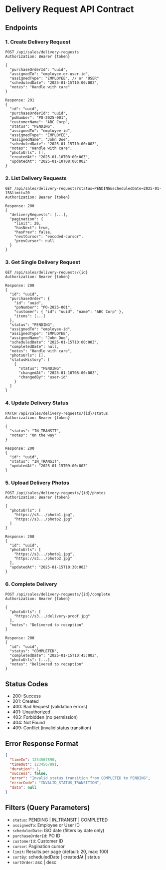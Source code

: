 # Delivery Request API Contract

## Endpoints

### 1. Create Delivery Request
```http
POST /api/sales/delivery-requests
Authorization: Bearer {token}

{
  "purchaseOrderId": "uuid",
  "assignedTo": "employee-or-user-id",
  "assignedType": "EMPLOYEE", // or "USER"
  "scheduledDate": "2025-01-15T10:00:00Z",
  "notes": "Handle with care"
}

Response: 201
{
  "id": "uuid",
  "purchaseOrderId": "uuid",
  "poNumber": "PO-2025-001",
  "customerName": "ABC Corp",
  "status": "PENDING",
  "assignedTo": "employee-id",
  "assignedType": "EMPLOYEE",
  "assignedName": "John Doe",
  "scheduledDate": "2025-01-15T10:00:00Z",
  "notes": "Handle with care",
  "photoUrls": [],
  "createdAt": "2025-01-10T08:00:00Z",
  "updatedAt": "2025-01-10T08:00:00Z"
}
```

### 2. List Delivery Requests
```http
GET /api/sales/delivery-requests?status=PENDING&scheduledDate=2025-01-15&limit=20
Authorization: Bearer {token}

Response: 200
{
  "deliveryRequests": [...],
  "pagination": {
    "limit": 20,
    "hasNext": true,
    "hasPrev": false,
    "nextCursor": "encoded-cursor",
    "prevCursor": null
  }
}
```

### 3. Get Single Delivery Request
```http
GET /api/sales/delivery-requests/{id}
Authorization: Bearer {token}

Response: 200
{
  "id": "uuid",
  "purchaseOrder": {
    "id": "uuid",
    "poNumber": "PO-2025-001",
    "customer": { "id": "uuid", "name": "ABC Corp" },
    "items": [...]
  },
  "status": "PENDING",
  "assignedTo": "employee-id",
  "assignedType": "EMPLOYEE",
  "assignedName": "John Doe",
  "scheduledDate": "2025-01-15T10:00:00Z",
  "completedDate": null,
  "notes": "Handle with care",
  "photoUrls": [],
  "statusHistory": [
    {
      "status": "PENDING",
      "changedAt": "2025-01-10T08:00:00Z",
      "changedBy": "user-id"
    }
  ]
}
```

### 4. Update Delivery Status
```http
PATCH /api/sales/delivery-requests/{id}/status
Authorization: Bearer {token}

{
  "status": "IN_TRANSIT",
  "notes": "On the way"
}

Response: 200
{
  "id": "uuid",
  "status": "IN_TRANSIT",
  "updatedAt": "2025-01-15T09:00:00Z"
}
```

### 5. Upload Delivery Photos
```http
POST /api/sales/delivery-requests/{id}/photos
Authorization: Bearer {token}

{
  "photoUrls": [
    "https://s3.../photo1.jpg",
    "https://s3.../photo2.jpg"
  ]
}

Response: 200
{
  "id": "uuid",
  "photoUrls": [
    "https://s3.../photo1.jpg",
    "https://s3.../photo2.jpg"
  ],
  "updatedAt": "2025-01-15T10:30:00Z"
}
```

### 6. Complete Delivery
```http
POST /api/sales/delivery-requests/{id}/complete
Authorization: Bearer {token}

{
  "photoUrls": [
    "https://s3.../delivery-proof.jpg"
  ],
  "notes": "Delivered to reception"
}

Response: 200
{
  "id": "uuid",
  "status": "COMPLETED",
  "completedDate": "2025-01-15T10:45:00Z",
  "photoUrls": [...],
  "notes": "Delivered to reception"
}
```

## Status Codes
- 200: Success
- 201: Created
- 400: Bad Request (validation errors)
- 401: Unauthorized
- 403: Forbidden (no permission)
- 404: Not Found
- 409: Conflict (invalid status transition)

## Error Response Format
```json
{
  "timeIn": 1234567890,
  "timeOut": 1234567891,
  "duration": 1,
  "success": false,
  "error": "Invalid status transition from COMPLETED to PENDING",
  "errorCode": "INVALID_STATUS_TRANSITION",
  "data": null
}
```

## Filters (Query Parameters)
- `status`: PENDING | IN_TRANSIT | COMPLETED
- `assignedTo`: Employee or User ID
- `scheduledDate`: ISO date (filters by date only)
- `purchaseOrderId`: PO ID
- `customerId`: Customer ID
- `cursor`: Pagination cursor
- `limit`: Results per page (default: 20, max: 100)
- `sortBy`: scheduledDate | createdAt | status
- `sortOrder`: asc | desc